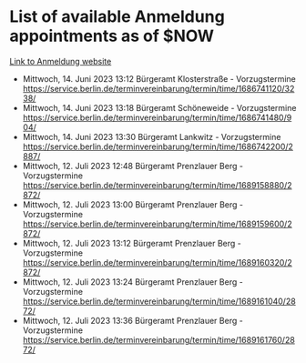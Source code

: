 # List of available Anmeldung appointments as of $NOW
[Link to Anmeldung website](https://service.berlin.de/terminvereinbarung/termin/tag.php?termin=1&anliegen[]=120686&dienstleisterlist=122210,122217,327316,122219,327312,122227,327314,122231,327346,122243,327348,122254,122252,329742,122260,329745,122262,329748,122271,327278,122273,327274,122277,327276,330436,122280,327294,122282,327290,122284,327292,122291,327270,122285,327266,122286,327264,122296,327268,150230,329760,122297,327286,122294,327284,122312,329763,122314,329775,122304,327330,122311,327334,122309,327332,317869,122281,327352,122279,329772,122283,122276,327324,122274,327326,122267,329766,122246,327318,122251,327320,122257,327322,122208,327298,122226,327300&herkunft=http%3A%2F%2Fservice.berlin.de%2Fdienstleistung%2F120686%2F)
- Mittwoch, 14. Juni 2023 13:12 Bürgeramt Klosterstraße - Vorzugstermine https://service.berlin.de/terminvereinbarung/termin/time/1686741120/3238/
- Mittwoch, 14. Juni 2023 13:18 Bürgeramt Schöneweide - Vorzugstermine https://service.berlin.de/terminvereinbarung/termin/time/1686741480/904/
- Mittwoch, 14. Juni 2023 13:30 Bürgeramt Lankwitz - Vorzugstermine https://service.berlin.de/terminvereinbarung/termin/time/1686742200/2887/
- Mittwoch, 12. Juli 2023 12:48 Bürgeramt Prenzlauer Berg - Vorzugstermine https://service.berlin.de/terminvereinbarung/termin/time/1689158880/2872/
- Mittwoch, 12. Juli 2023 13:00 Bürgeramt Prenzlauer Berg - Vorzugstermine https://service.berlin.de/terminvereinbarung/termin/time/1689159600/2872/
- Mittwoch, 12. Juli 2023 13:12 Bürgeramt Prenzlauer Berg - Vorzugstermine https://service.berlin.de/terminvereinbarung/termin/time/1689160320/2872/
- Mittwoch, 12. Juli 2023 13:24 Bürgeramt Prenzlauer Berg - Vorzugstermine https://service.berlin.de/terminvereinbarung/termin/time/1689161040/2872/
- Mittwoch, 12. Juli 2023 13:36 Bürgeramt Prenzlauer Berg - Vorzugstermine https://service.berlin.de/terminvereinbarung/termin/time/1689161760/2872/
